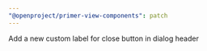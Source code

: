 ```yaml
---
"@openproject/primer-view-components": patch
---
```


Add a new custom label for close button in dialog header
